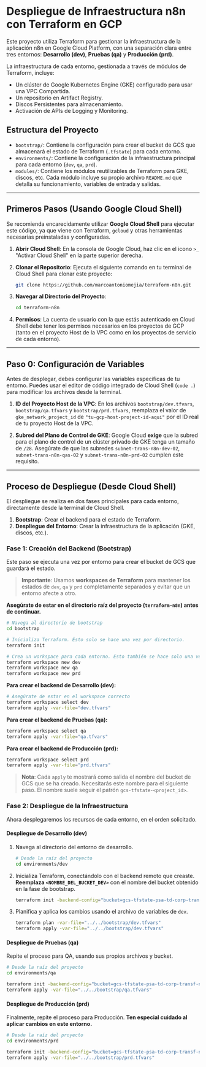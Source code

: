 # Despliegue de Infraestructura n8n con Terraform en GCP

Este proyecto utiliza Terraform para gestionar la infraestructura de la aplicación n8n en Google Cloud Platform, con una separación clara entre tres entornos: **Desarrollo (dev)**, **Pruebas (qa)** y **Producción (prd)**.

La infraestructura de cada entorno, gestionada a través de módulos de Terraform, incluye:
- Un clúster de Google Kubernetes Engine (GKE) configurado para usar una VPC Compartida.
- Un repositorio en Artifact Registry.
- Discos Persistentes para almacenamiento.
- Activación de APIs de Logging y Monitoring.

## Estructura del Proyecto

- `bootstrap/`: Contiene la configuración para crear el bucket de GCS que almacenará el estado de Terraform (`.tfstate`) para cada entorno.
- `environments/`: Contiene la configuración de la infraestructura principal para cada entorno (`dev`, `qa`, `prd`).
- `modules/`: Contiene los módulos reutilizables de Terraform para GKE, discos, etc. Cada módulo incluye su propio archivo `README.md` que detalla su funcionamiento, variables de entrada y salidas.

---

## Primeros Pasos (Usando Google Cloud Shell)

Se recomienda encarecidamente utilizar **Google Cloud Shell** para ejecutar este código, ya que viene con Terraform, `gcloud` y otras herramientas necesarias preinstaladas y configuradas.

1.  **Abrir Cloud Shell**: En la consola de Google Cloud, haz clic en el icono `>_` "Activar Cloud Shell" en la parte superior derecha.

2.  **Clonar el Repositorio**: Ejecuta el siguiente comando en tu terminal de Cloud Shell para clonar este proyecto:
    ```sh
    git clone https://github.com/marcoantoniomejia/terraform-n8n.git
    ```

3.  **Navegar al Directorio del Proyecto**:
    ```sh
    cd terraform-n8n
    ```

4.  **Permisos**: La cuenta de usuario con la que estás autenticado en Cloud Shell debe tener los permisos necesarios en los proyectos de GCP (tanto en el proyecto Host de la VPC como en los proyectos de servicio de cada entorno).

---

## Paso 0: Configuración de Variables

Antes de desplegar, debes configurar las variables específicas de tu entorno. Puedes usar el editor de código integrado de Cloud Shell (`code .`) para modificar los archivos desde la terminal.

1.  **ID del Proyecto Host de la VPC**: En los archivos `bootstrap/dev.tfvars`, `bootstrap/qa.tfvars` y `bootstrap/prd.tfvars`, reemplaza el valor de `gke_network_project_id` de `"tu-gcp-host-project-id-aqui"` por el ID real de tu proyecto Host de la VPC.

2.  **Subred del Plano de Control de GKE**: Google Cloud **exige** que la subred para el plano de control de un clúster privado de GKE tenga un tamaño de `/28`. Asegúrate de que las subredes `subnet-trans-n8n-dev-02`, `subnet-trans-n8n-qas-02` y `subnet-trans-n8n-prd-02` cumplen este requisito.

---

## Proceso de Despliegue (Desde Cloud Shell)

El despliegue se realiza en dos fases principales para cada entorno, directamente desde la terminal de Cloud Shell.
1.  **Bootstrap**: Crear el backend para el estado de Terraform.
2.  **Despliegue del Entorno**: Crear la infraestructura de la aplicación (GKE, discos, etc.).

### Fase 1: Creación del Backend (Bootstrap)

Este paso se ejecuta una vez por entorno para crear el bucket de GCS que guardará el estado.

> **Importante**: Usamos **workspaces de Terraform** para mantener los estados de `dev`, `qa` y `prd` completamente separados y evitar que un entorno afecte a otro.

**Asegúrate de estar en el directorio raíz del proyecto (`terraform-n8n`) antes de continuar.**

```sh
# Navega al directorio de bootstrap
cd bootstrap

# Inicializa Terraform. Esto solo se hace una vez por directorio.
terraform init

# Crea un workspace para cada entorno. Esto también se hace solo una vez.
terraform workspace new dev
terraform workspace new qa
terraform workspace new prd
```

**Para crear el backend de Desarrollo (dev):**
```sh
# Asegúrate de estar en el workspace correcto
terraform workspace select dev
terraform apply -var-file="dev.tfvars"
```

**Para crear el backend de Pruebas (qa):**
```sh
terraform workspace select qa
terraform apply -var-file="qa.tfvars"
```

**Para crear el backend de Producción (prd):**
```sh
terraform workspace select prd
terraform apply -var-file="prd.tfvars"
```

> **Nota**: Cada `apply` te mostrará como salida el nombre del bucket de GCS que se ha creado. Necesitarás este nombre para el siguiente paso. El nombre suele seguir el patrón `gcs-tfstate-<project_id>`.

### Fase 2: Despliegue de la Infraestructura

Ahora desplegaremos los recursos de cada entorno, en el orden solicitado.

#### Despliegue de Desarrollo (dev)

1.  Navega al directorio del entorno de desarrollo.
    ```sh
    # Desde la raíz del proyecto
    cd environments/dev
    ```
2.  Inicializa Terraform, conectándolo con el backend remoto que creaste. **Reemplaza `<NOMBRE_DEL_BUCKET_DEV>`** con el nombre del bucket obtenido en la fase de bootstrap.
    ```sh
    terraform init -backend-config="bucket=gcs-tfstate-psa-td-corp-transf-n8n-dev"
    ```
3.  Planifica y aplica los cambios usando el archivo de variables de `dev`.
    ```sh
    terraform plan -var-file="../../bootstrap/dev.tfvars"
    terraform apply -var-file="../../bootstrap/dev.tfvars"
    ```

#### Despliegue de Pruebas (qa)

Repite el proceso para QA, usando sus propios archivos y bucket.
```sh
# Desde la raíz del proyecto
cd environments/qa

terraform init -backend-config="bucket=gcs-tfstate-psa-td-corp-transf-n8n-qa"
terraform apply -var-file="../../bootstrap/qa.tfvars"
```

#### Despliegue de Producción (prd)

Finalmente, repite el proceso para Producción. **Ten especial cuidado al aplicar cambios en este entorno.**
```sh
# Desde la raíz del proyecto
cd environments/prd

terraform init -backend-config="bucket=gcs-tfstate-psa-td-corp-transf-n8n-prd"
terraform apply -var-file="../../bootstrap/prd.tfvars"
```